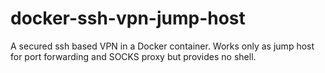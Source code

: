 # docker-ssh-vpn-jump-host
A secured ssh based VPN in a Docker container. Works only as jump host for port forwarding and SOCKS proxy but provides no shell.
